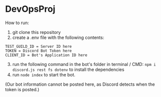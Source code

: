 # DevOpsProj

How to run:
1) git clone this repository
2) create a .env file with the following contents:

```
TEST_GUILD_ID = Server ID here
TOKEN = Discord Bot Token here
CLIENT_ID = Bot's Application ID here
```
3) run the following command in the bot's folder in terminal / CMD: `npm i discord.js rest fs dotenv` to install the dependencies
4) run `node index` to start the bot.


(Our bot information cannot be posted here, as Discord detects when the token is posted.)
